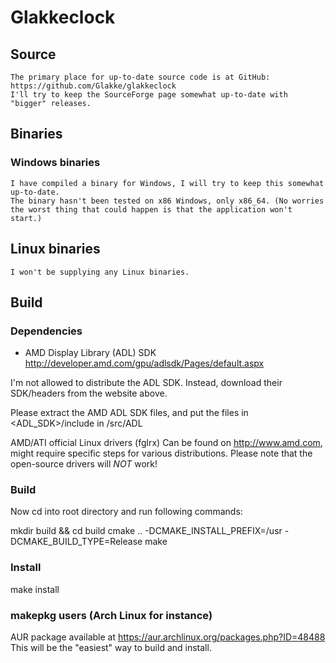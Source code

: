 # Glakkeclock

## Source
	The primary place for up-to-date source code is at GitHub:
	https://github.com/Glakke/glakkeclock
	I'll try to keep the SourceForge page somewhat up-to-date with "bigger" releases.

## Binaries
### Windows binaries
	I have compiled a binary for Windows, I will try to keep this somewhat up-to-date.
	The binary hasn't been tested on x86 Windows, only x86_64. (No worries
	the worst thing that could happen is that the application won't start.)

## Linux binaries
	I won't be supplying any Linux binaries.

## Build
### Dependencies
- AMD Display Library (ADL) SDK
http://developer.amd.com/gpu/adlsdk/Pages/default.aspx

I'm not allowed to distribute the ADL SDK. Instead, 
download their SDK/headers from the website above.

Please extract the AMD ADL SDK files, and put the files in
<ADL_SDK>/include in <GlakkeClock>/src/ADL

AMD/ATI official Linux drivers (fglrx) 
Can be found on http://www.amd.com, might require
specific steps for various distributions.
Please note that the open-source drivers will _NOT_ work!

### Build
Now cd into root directory and run following commands:

mkdir build && cd build
cmake .. -DCMAKE_INSTALL_PREFIX=/usr -DCMAKE_BUILD_TYPE=Release
make

### Install
make install

### makepkg users (Arch Linux for instance)
AUR package available at https://aur.archlinux.org/packages.php?ID=48488
This will be the "easiest" way to build and install.
